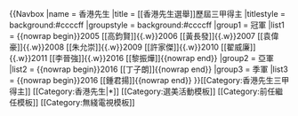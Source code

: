 {{Navbox
|name = 香港先生
|title = [[香港先生選舉]]歷屆三甲得主
|titlestyle = background:#ccccff
|groupstyle = background:#ccccff
|group1 = 冠軍
|list1 = {{nowrap begin}}2005 [[高鈞賢]]{{.w}}2006 [[黃長發]]{{.w}}2007 [[袁偉豪]]{{.w}}2008 [[朱允崇]]{{.w}}2009 [[許家傑]]{{.w}}2010 [[翟威廉]]{{.w}}2011 [[李晉強]]{{.w}}2016 [[黎振燁]]{{nowrap end}}
|group2 = 亞軍
|list2 = {{nowrap begin}}2016 [[丁子朗]]{{nowrap end}}
|group3 = 季軍
|list3 = {{nowrap begin}}2016 [[鍾君揚]]{{nowrap end}}
}}<includeonly>[[Category:香港先生三甲得主]]</includeonly><noinclude>
[[Category:香港先生|*]]
[[Category:選美活動模板]]
[[Category:前任繼任模板]]
[[Category:無綫電視模板]]
</noinclude>
